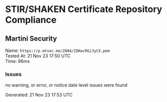 # STIR/SHAKEN Certificate Repository Compliance

## Martini Security

Name: `https://p.mtsec.me/2884/IDKwcRGi3yCX.pem`\
Tested At: 21 Nov 23 17:50 UTC\
Time: 96ms

### Issues

no warning, or error, or notice date level issues were found

Generated: 21 Nov 23 17:53 UTC
